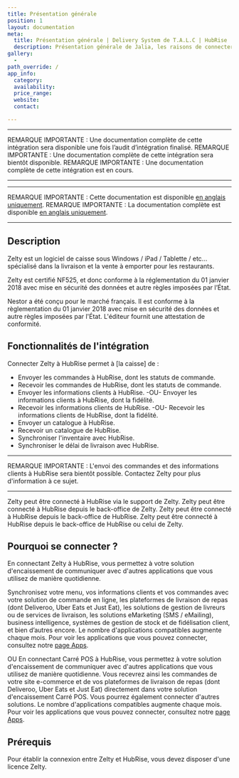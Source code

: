 ```yaml
---
title: Présentation générale
position: 1
layout: documentation
meta:
  title: Présentation générale | Delivery System de T.A.L.C | HubRise
  description: Présentation générale de Jalia, les raisons de connecter votre caisse à HubRise et liste des fonctionnalités de l'intégration avec HubRise.
gallery:
  -
path_override: /
app_info:
  category:
  availability:
  price_range:
  website:
  contact:

---
```


-----

REMARQUE IMPORTANTE : Une documentation complète de cette intégration sera disponible une fois l’audit d’intégration finalisé.
REMARQUE IMPORTANTE : Une documentation complète de cette intégration sera bientôt disponible.
REMARQUE IMPORTANTE : Une documentation complète de cette intégration est en cours.

-----

-----

REMARQUE IMPORTANTE : Cette documentation est disponible [en anglais uniquement](https://www.hubrise.com/fr/apps/nestor).
REMARQUE IMPORTANTE : La documentation complète est disponible [en anglais uniquement](https://www.hubrise.com/fr/apps/nestor).

-----
## Description

Zelty est un logiciel de caisse sous Windows / iPad / Tablette / etc... spécialisé dans la livraison et la vente à emporter pour les restaurants.

Zelty est certifié NF525, et donc conforme à la réglementation du 01 janvier 2018 avec mise en sécurité des données et autre règles imposées par l’État.

Nestor a été conçu pour le marché français. Il est conforme à la règlementation du 01 janvier 2018 avec mise en sécurité des données et autre règles imposées par l'État. L'éditeur fournit une attestation de conformité.

## Fonctionnalités de l'intégration

Connecter Zelty à HubRise permet à [la caisse] de :

- Envoyer les commandes à HubRise, dont les statuts de commande.
- Recevoir les commandes de HubRise, dont les statuts de commande.
- Envoyer les informations clients à HubRise. -OU- Envoyer les informations clients à HubRise, dont la fidélité.
- Recevoir les informations clients de HubRise. -OU- Recevoir les informations clients de HubRise, dont la fidélité.
- Envoyer un catalogue à HubRise.
- Recevoir un catalogue de HubRise.
- Synchroniser l'inventaire avec HubRise.
- Synchroniser le délai de livraison avec HubRise.

-----

REMARQUE IMPORTANTE : L'envoi des commandes et des informations clients à HubRise sera bientôt possible. Contactez Zelty pour plus d'information à ce sujet.

-----

Zelty peut être connecté à HubRise via le support de Zelty.
Zelty peut être connecté à HubRise depuis le back-office de Zelty.
Zelty peut être connecté à HubRise depuis le back-office de HubRise.
Zelty peut être connecté à HubRise depuis le back-office de HubRise ou celui de Zelty.
## Pourquoi se connecter ?

En connectant Zelty à HubRise, vous permettez à votre solution d'encaissement de communiquer avec d'autres applications que vous utilisez de manière quotidienne.

Synchronisez votre menu, vos informations clients et vos commandes avec votre solution de commande en ligne, les plateformes de livraison de repas (dont Deliveroo, Uber Eats et Just Eat), les solutions de gestion de livreurs ou de services de livraison, les solutions eMarketing (SMS / eMailing), business intelligence, systèmes de gestion de stock et de fidélisation client, et bien d’autres encore. Le nombre d'applications compatibles augmente chaque mois. Pour voir les applications que vous pouvez connecter, consultez notre [page Apps](/apps).

OU
En connectant Carré POS à HubRise, vous permettez à votre solution d'encaissement de communiquer avec d'autres applications que vous utilisez de manière quotidienne. Vous recevrez ainsi les commandes de votre site e-commerce et de vos plateformes de livraison de repas (dont Deliveroo, Uber Eats et Just Eat) directement dans votre solution d'encaissement Carré POS. Vous pourrez également connecter d'autres solutions. Le nombre d'applications compatibles augmente chaque mois. Pour voir les applications que vous pouvez connecter, consultez notre [page Apps](/apps).


## Prérequis

Pour établir la connexion entre Zelty et HubRise, vous devez disposer d'une licence Zelty.
